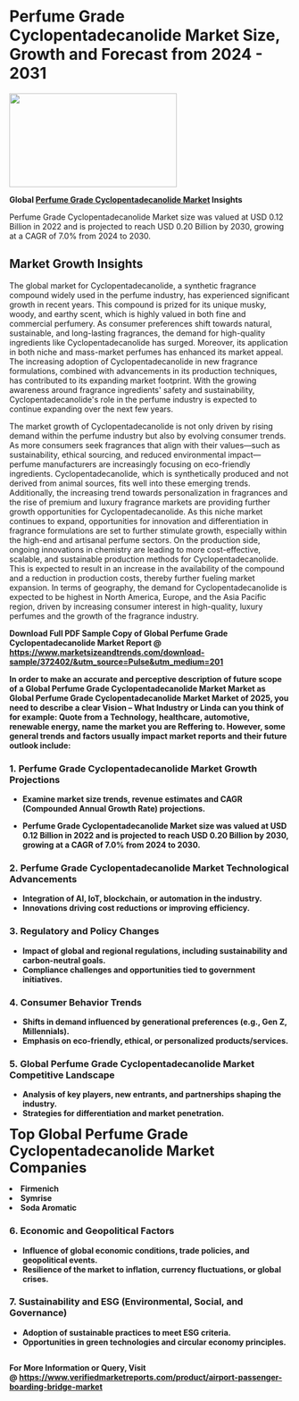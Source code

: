 <H1>Perfume Grade Cyclopentadecanolide Market Size, Growth and Forecast from 2024 - 2031</H1><img class="aligncenter size-medium wp-image-584254" src="https://thirdeyenews.in/wp-content/uploads/2024/09/Global-Market-Research-300x168.jpeg" alt="" width="300" height="168" /><p><strong>Global&nbsp;<a href="https://www.marketsizeandtrends.com/download-sample/372402/&amp;utm_source=Pulse&amp;utm_medium=201">Perfume Grade Cyclopentadecanolide Market</a> Insights</strong></p><p>Perfume Grade Cyclopentadecanolide Market size was valued at USD 0.12 Billion in 2022 and is projected to reach USD 0.20 Billion by 2030, growing at a CAGR of 7.0% from 2024 to 2030.</p><p><h2>Market Growth Insights</h2> <p>The global market for Cyclopentadecanolide, a synthetic fragrance compound widely used in the perfume industry, has experienced significant growth in recent years. This compound is prized for its unique musky, woody, and earthy scent, which is highly valued in both fine and commercial perfumery. As consumer preferences shift towards natural, sustainable, and long-lasting fragrances, the demand for high-quality ingredients like Cyclopentadecanolide has surged. Moreover, its application in both niche and mass-market perfumes has enhanced its market appeal. The increasing adoption of Cyclopentadecanolide in new fragrance formulations, combined with advancements in its production techniques, has contributed to its expanding market footprint. With the growing awareness around fragrance ingredients' safety and sustainability, Cyclopentadecanolide's role in the perfume industry is expected to continue expanding over the next few years.</p> <p><strong></strong></p> <p>The market growth of Cyclopentadecanolide is not only driven by rising demand within the perfume industry but also by evolving consumer trends. As more consumers seek fragrances that align with their values—such as sustainability, ethical sourcing, and reduced environmental impact—perfume manufacturers are increasingly focusing on eco-friendly ingredients. Cyclopentadecanolide, which is synthetically produced and not derived from animal sources, fits well into these emerging trends. Additionally, the increasing trend towards personalization in fragrances and the rise of premium and luxury fragrance markets are providing further growth opportunities for Cyclopentadecanolide. As this niche market continues to expand, opportunities for innovation and differentiation in fragrance formulations are set to further stimulate growth, especially within the high-end and artisanal perfume sectors. On the production side, ongoing innovations in chemistry are leading to more cost-effective, scalable, and sustainable production methods for Cyclopentadecanolide. This is expected to result in an increase in the availability of the compound and a reduction in production costs, thereby further fueling market expansion. In terms of geography, the demand for Cyclopentadecanolide is expected to be highest in North America, Europe, and the Asia Pacific region, driven by increasing consumer interest in high-quality, luxury perfumes and the growth of the fragrance industry. <p><strong></p><p><span class=""><strong>Download Full PDF Sample Copy of Global Perfume Grade Cyclopentadecanolide Market Report</strong> @ <a href="https://www.marketsizeandtrends.com/download-sample/372402/&amp;utm_source=Pulse&amp;utm_medium=201" target="_blank">https://www.marketsizeandtrends.com/download-sample/372402/&amp;utm_source=Pulse&amp;utm_medium=201</a></span></p><p>In order to make an accurate and perceptive description of future scope of a Global&nbsp;Perfume Grade Cyclopentadecanolide Market Market as Global&nbsp;Perfume Grade Cyclopentadecanolide Market Market of 2025, you need to describe a clear Vision &ndash; What Industry or Linda can you think of for example: Quote from a Technology, healthcare, automotive, renewable energy, name the market you are Reffering to. However, some general trends and factors usually impact market reports and their future outlook include:</p><h3>1.&nbsp;<strong>Perfume Grade Cyclopentadecanolide Market Growth Projections</strong></h3><ul><li>Examine market size trends, revenue estimates and CAGR (Compounded Annual Growth Rate) projections.</li><li><p>Perfume Grade Cyclopentadecanolide Market size was valued at USD 0.12 Billion in 2022 and is projected to reach USD 0.20 Billion by 2030, growing at a CAGR of 7.0% from 2024 to 2030.</p></li></ul><h3>2.&nbsp;<strong>Perfume Grade Cyclopentadecanolide Market Technological Advancements</strong></h3><ul><li>Integration of AI, IoT, blockchain, or automation in the industry.</li><li>Innovations driving cost reductions or improving efficiency.</li></ul><h3>3.&nbsp;<strong>Regulatory and Policy Changes</strong></h3><ul><li>Impact of global and regional regulations, including sustainability and carbon-neutral goals.</li><li>Compliance challenges and opportunities tied to government initiatives.</li></ul><h3>4.&nbsp;<strong>Consumer Behavior Trends</strong></h3><ul><li>Shifts in demand influenced by generational preferences (e.g., Gen Z, Millennials).</li><li>Emphasis on eco-friendly, ethical, or personalized products/services.</li></ul><h3>5.&nbsp;<strong>Global Perfume Grade Cyclopentadecanolide Market Competitive Landscape</strong></h3><ul><li>Analysis of key players, new entrants, and partnerships shaping the industry.</li><li>Strategies for differentiation and market penetration.</li></ul><p data-pm-slice="1 1 []"><span style="color: inherit; font-family: inherit; font-size: 25px;">Top Global Perfume Grade Cyclopentadecanolide Market Companies</span></p><div class="" data-test-id=""><p><li>Firmenich</li><li> Symrise</li><li> Soda Aromatic</li></p></div><h3>6.&nbsp;<strong>Economic and Geopolitical Factors</strong></h3><ul><li>Influence of global economic conditions, trade policies, and geopolitical events.</li><li>Resilience of the market to inflation, currency fluctuations, or global crises.</li></ul><h3>7.&nbsp;<strong>Sustainability and ESG (Environmental, Social, and Governance)</strong></h3><ul><li>Adoption of sustainable practices to meet ESG criteria.</li><li>Opportunities in green technologies and circular economy principles.</li></ul><h2><strong style="font-size: 14px;">For More Information or Query, Visit @&nbsp;</strong><a style="background-color: #ffffff; font-size: 14px;" href="https://www.marketsizeandtrends.com/report/perfume-grade-cyclopentadecanolide-market/" target="_blank">https://www.verifiedmarketreports.com/product/airport-passenger-boarding-bridge-market</a></h2>